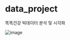 # data_project
똑똑건강 빅데이터 분석 및 시각화

![image](https://github.com/user-attachments/assets/838ca8fc-13ec-449a-9166-6d2e0b4559c7)
